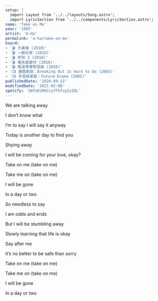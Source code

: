 ```yaml
---
setup: |
  import Layout from '../../layouts/Song.astro';
  import LyricSection from '../../components/LyricSection.astro';
name: 'Take on Me'
year: '1985'
artist: 'A-Ha'
permalink: 'a-ha/take-on-me'
heard:
- '🎬 大黃蜂 (2018)'
- '🎬 一級玩家 (2018)'
- '🎬 死侍 2 (2018)'
- '🎬 樂來越愛你 (2016)'
- '🎬 搖滾青春戀習曲 (2016)'
- '📺 蓋酷家庭：Breaking Out Is Hard to Do (2005)'
- '📺 辛普森家庭：Future-Drama (2005)'
publishedDate: '2020-09-22'
modifiedDate: '2021-02-08'
spotify: '2WfaOiMkCvy7F5fcp2zZ8L'
---
```


<LyricSection>

We are talking away

I don&rsquo;t know what

I&rsquo;m to say I will say it anyway

Today is another day to find you

Shying away

I will be coming for your love, okay?

</LyricSection>

<LyricSection>

Take on me (take on me)

Take me on (take on me)

I will be gone

In a day or two

</LyricSection>

<LyricSection>

So needless to say

I am odds and ends

But I will be stumbling away

Slowly learning that life is okay

Say after me

It&rsquo;s no better to be safe than sorry

</LyricSection>

<LyricSection>

Take on me (take on me)

Take me on (take on me)

I will be gone

In a day or two

</LyricSection>
